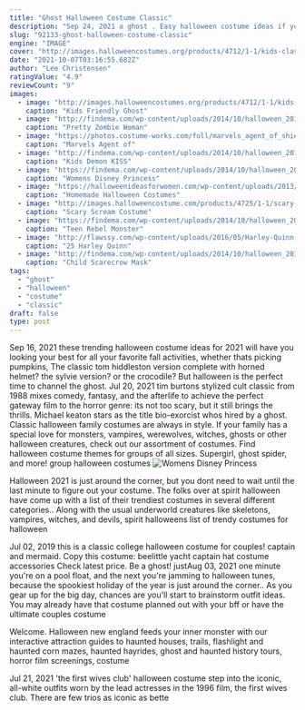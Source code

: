 ```yaml
---
title: "Ghost Halloween Costume Classic"
description: "Sep 24, 2021 a ghost . Easy halloween costume ideas if you just decided youre going out  Her casual street style (a classic white button down paired with jeans), and gorgeous, bright"
slug: "92133-ghost-halloween-costume-classic"
engine: "IMAGE"
cover: "http://images.halloweencostumes.org/products/4712/1-1/kids-classic-friendly-ghost-costume.jpg"
date: "2021-10-07T03:16:55.682Z"
author: "Lee Christensen"
ratingValue: "4.9"
reviewCount: "9"
images:
  - image: "http://images.halloweencostumes.org/products/4712/1-1/kids-classic-friendly-ghost-costume.jpg"
    caption: "Kids Friendly Ghost"
  - image: "http://findema.com/wp-content/uploads/2014/10/halloween_20149966.jpg"
    caption: "Pretty Zombie Woman"
  - image: "https://photos.costume-works.com/full/marvels_agent_of_shield_ghost_rider.jpg"
    caption: "Marvels Agent of"
  - image: "http://findema.com/wp-content/uploads/2014/10/halloween_20141667.jpg"
    caption: "Kids Demon KISS"
  - image: "https://findema.com/wp-content/uploads/2014/10/halloween_20144827.jpg"
    caption: "Womens Disney Princess"
  - image: "https://halloweenideasforwomen.com/wp-content/uploads/2013/09/homemade-halloween-ghost-costume.jpg"
    caption: "Homemade Halloween Costumes"
  - image: "http://images.halloweencostume.com/products/4725/1-1/scary-scream-costume.jpg"
    caption: "Scary Scream Costume"
  - image: "https://findema.com/wp-content/uploads/2014/10/halloween_20146014.jpg"
    caption: "Teen Rebel Monster"
  - image: "http://flawssy.com/wp-content/uploads/2016/05/Harley-Quinn-Inspired-halloween.jpg"
    caption: "25 Harley Quinn"
  - image: "http://findema.com/wp-content/uploads/2014/10/halloween_20147231.jpg"
    caption: "Child Scarecrow Mask"
tags:
  - "ghost"
  - "halloween"
  - "costume"
  - "classic"
draft: false
type: post
---
```


Sep 16, 2021 these trending halloween costume ideas for 2021 will have you looking your best for all your favorite fall activities, whether thats picking pumpkins,  The classic tom hiddleston version complete with horned helmet? the sylvie version? or the crocodile? But halloween is the perfect time to channel the ghost. Jul 20, 2021 tim burtons stylized cult classic from 1988 mixes comedy, fantasy, and the afterlife to achieve the perfect gateway film to the horror genre: its not too scary, but it still brings the thrills. Michael keaton stars as the title bio-exorcist whos hired by a ghost. Classic halloween family costumes are always in style. If your family has a special love for monsters, vampires, werewolves, witches, ghosts or other halloween creatures, check out our assortment of costumes.  Find halloween costume themes for groups of all sizes. Supergirl, ghost spider, and more! group halloween costumes
![Womens Disney Princess](https://findema.com/wp-content/uploads/2014/10/halloween_20144827.jpg "Womens Disney Princess")

Halloween 2021 is just around the corner, but you dont need to wait until the last minute to figure out your costume. The folks over at spirit halloween have come up with a list of their trendiest costumes in several different categories.. Along with the usual underworld creatures like skeletons, vampires, witches, and devils, spirit halloweens list of trendy costumes for halloween
<!--inArticleAds-->

<!--galleryOne-->

Jul 02, 2019 this is a classic college halloween costume for couples! captain and mermaid. Copy this costume: beelittle yacht captain hat costume accessories Check latest price. Be a ghost! justAug 03, 2021 one minute you're on a pool float, and the next you're jamming to halloween tunes, because the spookiest holiday of the year is just around the corner.. As you gear up for the big day, chances are you'll start to brainstorm outfit ideas. You may already have that costume planned out with your bff or have the ultimate couples costume
<!--inArticleAds-->

<!--galleryTwo-->

Welcome. Halloween new england feeds your inner monster with our interactive attraction guides to haunted houses, trails, flashlight and haunted corn mazes, haunted hayrides, ghost and haunted history tours, horror film screenings, costume
<!--galleryThree-->

Jul 21, 2021 'the first wives club' halloween costume step into the iconic, all-white outfits worn by the lead actresses in the 1996 film, the first wives club. There are few trios as iconic as bette